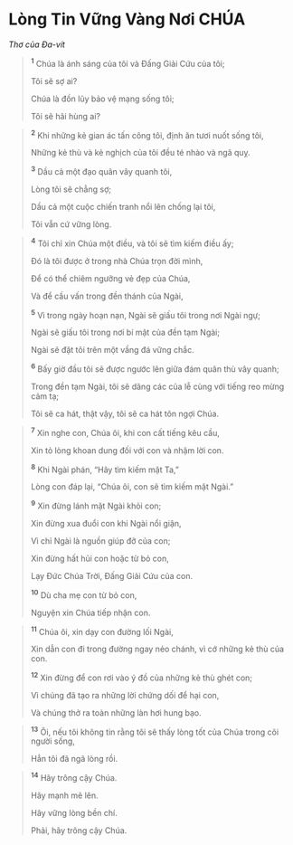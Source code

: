 # Lòng Tin Vững Vàng Nơi CHÚA
*Thơ của Ða-vít*

> <sup><b>1</b></sup> Chúa là ánh sáng của tôi và Ðấng Giải Cứu của tôi;
> 
> Tôi sẽ sợ ai?
> 
> Chúa là đồn lũy bảo vệ mạng sống tôi;
> 
> Tôi sẽ hãi hùng ai?
>


> <sup><b>2</b></sup> Khi những kẻ gian ác tấn công tôi, định ăn tươi nuốt sống tôi,
> 
> Những kẻ thù và kẻ nghịch của tôi đều té nhào và ngã quỵ.
> 
> <sup><b>3</b></sup> Dầu cả một đạo quân vây quanh tôi,
> 
> Lòng tôi sẽ chẳng sợ;
> 
> Dầu cả một cuộc chiến tranh nổi lên chống lại tôi,
> 
> Tôi vẫn cứ vững lòng.
>


> <sup><b>4</b></sup> Tôi chỉ xin Chúa một điều, và tôi sẽ tìm kiếm điều ấy;
> 
> Ðó là tôi được ở trong nhà Chúa trọn đời mình,
> 
> Ðể có thể chiêm ngưỡng vẻ đẹp của Chúa,
> 
> Và để cầu vấn trong đền thánh của Ngài,
> 
> <sup><b>5</b></sup> Vì trong ngày hoạn nạn, Ngài sẽ giấu tôi trong nơi Ngài ngự;
> 
> Ngài sẽ giấu tôi trong nơi bí mật của đền tạm Ngài;
> 
> Ngài sẽ đặt tôi trên một vầng đá vững chắc.
> 
> <sup><b>6</b></sup> Bấy giờ đầu tôi sẽ được ngước lên giữa đám quân thù vây quanh;
> 
> Trong đền tạm Ngài, tôi sẽ dâng các của lễ cùng với tiếng reo mừng cảm tạ;
> 
> Tôi sẽ ca hát, thật vậy, tôi sẽ ca hát tôn ngợi Chúa.
>


> <sup><b>7</b></sup> Xin nghe con, Chúa ôi, khi con cất tiếng kêu cầu,
> 
> Xin tỏ lòng khoan dung đối với con và nhậm lời con.
> 
> <sup><b>8</b></sup> Khi Ngài phán, “Hãy tìm kiếm mặt Ta,”
> 
> Lòng con đáp lại, “Chúa ôi, con sẽ tìm kiếm mặt Ngài.”
> 
> <sup><b>9</b></sup> Xin đừng lánh mặt Ngài khỏi con;
> 
> Xin đừng xua đuổi con khi Ngài nổi giận,
> 
> Vì chỉ Ngài là nguồn giúp đỡ của con;
> 
> Xin đừng hất hủi con hoặc từ bỏ con,
> 
> Lạy Ðức Chúa Trời, Ðấng Giải Cứu của con.
> 
> <sup><b>10</b></sup> Dù cha mẹ con từ bỏ con,
> 
> Nguyện xin Chúa tiếp nhận con.
>


> <sup><b>11</b></sup> Chúa ôi, xin dạy con đường lối Ngài,
> 
> Xin dẫn con đi trong đường ngay nẻo chánh, vì cớ những kẻ thù của con.
> 
> <sup><b>12</b></sup> Xin đừng để con rơi vào ý đồ của những kẻ thù ghét con;
> 
> Vì chúng đã tạo ra những lời chứng dối để hại con,
> 
> Và chúng thở ra toàn những làn hơi hung bạo.
>


> <sup><b>13</b></sup> Ôi, nếu tôi không tin rằng tôi sẽ thấy lòng tốt của Chúa trong cõi người sống,
> 
> Hẳn tôi đã ngã lòng rồi.
>


> <sup><b>14</b></sup> Hãy trông cậy Chúa.
> 
> Hãy mạnh mẽ lên.
> 
> Hãy vững lòng bền chí.
> 
> Phải, hãy trông cậy Chúa.
>

